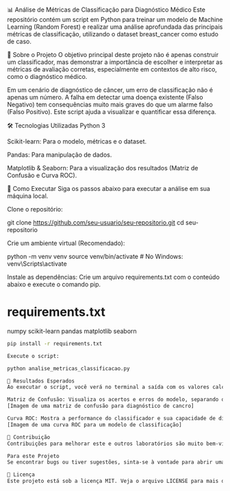 📊 Análise de Métricas de Classificação para Diagnóstico Médico
Este repositório contém um script em Python para treinar um modelo de Machine Learning (Random Forest) e realizar uma análise aprofundada das principais métricas de classificação, utilizando o dataset breast_cancer como estudo de caso.

🎯 Sobre o Projeto
O objetivo principal deste projeto não é apenas construir um classificador, mas demonstrar a importância de escolher e interpretar as métricas de avaliação corretas, especialmente em contextos de alto risco, como o diagnóstico médico.

Em um cenário de diagnóstico de câncer, um erro de classificação não é apenas um número. A falha em detectar uma doença existente (Falso Negativo) tem consequências muito mais graves do que um alarme falso (Falso Positivo). Este script ajuda a visualizar e quantificar essa diferença.

🛠️ Tecnologias Utilizadas
Python 3

Scikit-learn: Para o modelo, métricas e o dataset.

Pandas: Para manipulação de dados.

Matplotlib & Seaborn: Para a visualização dos resultados (Matriz de Confusão e Curva ROC).

🚀 Como Executar
Siga os passos abaixo para executar a análise em sua máquina local.

Clone o repositório:

git clone https://github.com/seu-usuario/seu-repositorio.git
cd seu-repositorio

Crie um ambiente virtual (Recomendado):

python -m venv venv
source venv/bin/activate  # No Windows: venv\Scripts\activate

Instale as dependências:
Crie um arquivo requirements.txt com o conteúdo abaixo e execute o comando pip.

# requirements.txt
numpy
scikit-learn
pandas
matplotlib
seaborn
```bash
pip install -r requirements.txt

Execute o script:

python analise_metricas_classificacao.py

📄 Resultados Esperados
Ao executar o script, você verá no terminal a saída com os valores calculados para cada métrica. Além disso, duas janelas de gráfico serão exibidas:

Matriz de Confusão: Visualiza os acertos e erros do modelo, separando os tipos de erro (Falsos Positivos e Falsos Negativos).
[Imagem de uma matriz de confusão para diagnóstico de cancro]

Curva ROC: Mostra a performance do classificador e sua capacidade de discriminação entre as classes.
[Imagem de uma curva ROC para um modelo de classificação]

🤝 Contribuição
Contribuições para melhorar este e outros laboratórios são muito bem-vindas!

Para este Projeto
Se encontrar bugs ou tiver sugestões, sinta-se à vontade para abrir uma issue ou enviar um pull request seguindo o fluxo padrão do GitHub.

📜 Licença
Este projeto está sob a licença MIT. Veja o arquivo LICENSE para mais detalhes.
